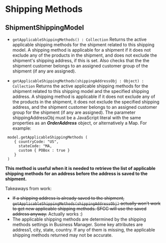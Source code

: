 # Shipping Methods
## ShipmentShippingModel
- `getApplicableShippingMethods() : Collection`
Returns the active applicable shipping methods for the shipment related to this shipping model. A shipping method is applicable for a shipment if it does not exclude any of the products in the shipment, and does not exclude the shipment's shipping address, if this is set. Also checks that the the shipment customer belongs to an assigned customer group of the shipment (if any are assigned).

- `getApplicableShippingMethods(shippingAddressObj : Object) : Collection`
Returns the active applicable shipping methods for the shipment related to this shipping model and the specified shipping address. A shipping method is applicable if it does not exclude any of the products in the shipment, it does not exclude the specified shipping address, and the shipment customer belongs to an assigned customer group for the shipment (if any are assigned).
The parameter shippingAddressObj must be a JavaScript literal with the same properties as an ***OrderAddress*** object, or alternatively a Map. For example:
```
 model.getApplicableShippingMethods (
    { countryCode: "US",
      stateCode: "MA,
      custom { POBox : true }
    }
 )
```
**This method is useful when it is needed to retrieve the list of applicable shipping methods for an address before the address is saved to the shipment.**

Takeaways from work:
- ~~If a shipping address is already saved to the shipment, `getApplicableShippingMethods(shippingAddressObj)` actually won't work to get new applicable shipping methods. SFCC will use the saved address anyway.~~ Actually works :)
- The applicable shipping methods are determined by the shipping methods settings in Business Manager. Some key attributes are address1, city, state, country. If any of them is missing, the applicable shipping methods returned may not be accurate.